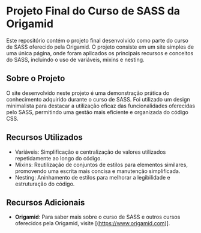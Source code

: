 # Projeto Final do Curso de SASS da Origamid

Este repositório contém o projeto final desenvolvido como parte do curso de SASS oferecido pela Origamid. O projeto consiste em um site simples de uma única página, onde foram aplicados os principais recursos e conceitos do SASS, incluindo o uso de variáveis, mixins e nesting.

## Sobre o Projeto

O site desenvolvido neste projeto é uma demonstração prática do conhecimento adquirido durante o curso de SASS. Foi utilizado um design minimalista para destacar a utilização eficaz das funcionalidades oferecidas pelo SASS, permitindo uma gestão mais eficiente e organizada do código CSS.

## Recursos Utilizados

- Variáveis: Simplificação e centralização de valores utilizados repetidamente ao longo do código.
- Mixins: Reutilização de conjuntos de estilos para elementos similares, promovendo uma escrita mais concisa e manutenção simplificada.
- Nesting: Aninhamento de estilos para melhorar a legibilidade e estruturação do código.


## Recursos Adicionais

- **Origamid**: Para saber mais sobre o curso de SASS e outros cursos oferecidos pela Origamid, visite [(https://www.origamid.com)].
